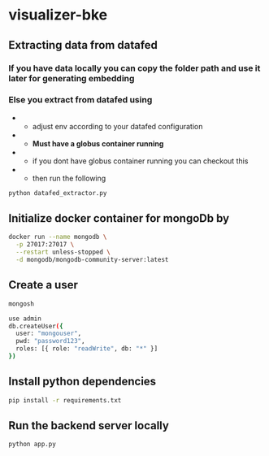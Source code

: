 # visualizer-bke

## Extracting data from datafed
### If you have data locally you can copy the folder path and use it later for generating embedding
### Else you extract from datafed using 
- - adjust env according to your datafed configuration
- - **Must have a globus container running**
- - if you dont have globus container running you can checkout this 
- - then run the following 
```bash
python datafed_extractor.py
``` 

## Initialize docker container for mongoDb by 
```bash
docker run --name mongodb \
  -p 27017:27017 \
  --restart unless-stopped \
  -d mongodb/mongodb-community-server:latest

```
## Create a user
```bash
mongosh
```
```bash
use admin
db.createUser({
  user: "mongouser",
  pwd: "password123",
  roles: [{ role: "readWrite", db: "*" }]
})

```

## Install python dependencies 
```bash
pip install -r requirements.txt
```

## Run the backend server locally 
```bash
python app.py
```

